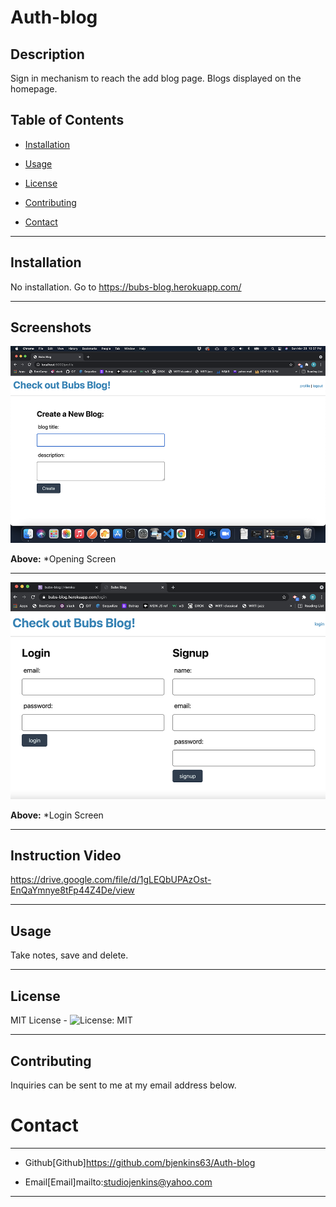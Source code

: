# Auth-blog

## Description
Sign in mechanism to reach the add blog page. Blogs displayed on the homepage.


## Table of Contents

* [Installation](#installation)

* [Usage](#usage)

* [License](#license)

* [Contributing](#contributing)

* [Contact](#contact)

-----------

## Installation
No installation. Go to https://bubs-blog.herokuapp.com/

_________

## Screenshots

![](img/BB_1.png)

**Above:**  *Opening Screen

_________

![](img/BB_2.png)

**Above:**  *Login Screen


_________

## Instruction Video

https://drive.google.com/file/d/1gLEQbUPAzOst-EnQaYmnye8tFp44Z4De/view
_________

## Usage
Take notes, save and delete.

_________

## License
MIT License - ![License: MIT](https://img.shields.io/badge/License-MIT-yellow.svg)
_________

## Contributing
Inquiries can be sent to me at my email address below.

# Contact
*********

* Github[Github]https://github.com/bjenkins63/Auth-blog

* Email[Email]mailto:studiojenkins@yahoo.com
_________
